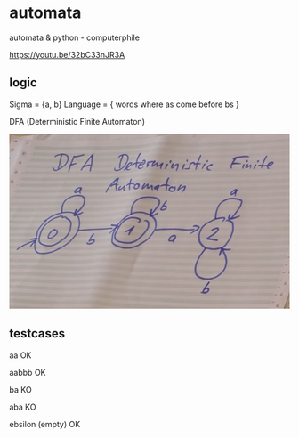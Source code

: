 # automata

automata & python - computerphile

https://youtu.be/32bC33nJR3A


## logic

Sigma = {a, b}
Language = { words where as come before bs }

DFA (Deterministic Finite Automaton)

![dfa image](images/dfa.png)



## testcases

aa OK

aabbb OK

ba KO

aba KO

ebsilon (empty) OK
